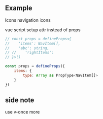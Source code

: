 ## Example

Icons 
navigation icons


vue script setup attr instead of props
```js
// const props = defineProps<{
//    'items': NavItem[],
//    'abc': string,
// //    'rightItems':   
// }>()

const props = defineProps({
    items: {
        type: Array as PropType<NavItem[]>
    }
})

```
## side note
use v-once more